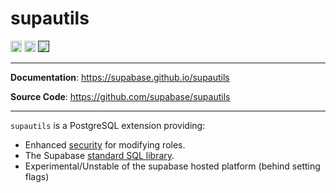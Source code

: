 # supautils

<p>

<a href="https://github.com/supabase/supautils/actions"><img src="https://github.com/supabase/supautils/actions/workflows/main.yml/badge.svg" alt="Tests" height="18"></a>
<a href="https://github.com/olirice/alembic_utils/blob/master/LICENSE"><img src="https://img.shields.io/pypi/l/markdown-subtemplate.svg" alt="License" height="18"></a>
<a href=""><img src="https://img.shields.io/badge/postgresql-12+-blue.svg" alt="PostgreSQL version" height="18"></a>

</p>

---

**Documentation**: <a href="https://supabase.github.io/supautils" target="_blank">https://supabase.github.io/supautils</a>

**Source Code**: <a href="https://github.com/supabase/supautils" target="_blank">https://github.com/supabase/supautils</a>

---

`supautils` is a PostgreSQL extension providing:

- Enhanced [security](https://supabase.github.io/supautils/role_security/) for modifying roles.
- The Supabase [standard SQL library](https://supabase.github.io/supautils/standard_library/).
- Experimental/Unstable of the supabase hosted platform (behind setting flags) 
